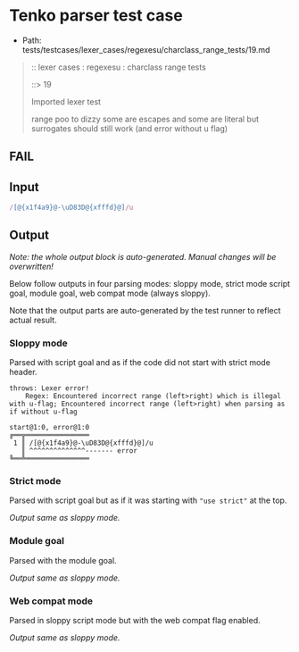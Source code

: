 # Tenko parser test case

- Path: tests/testcases/lexer_cases/regexesu/charclass_range_tests/19.md

> :: lexer cases : regexesu : charclass range tests
>
> ::> 19
>
> Imported lexer test
>
> range poo to dizzy some are escapes and some are literal but surrogates should still work (and error without u flag)

## FAIL

## Input

`````js
/[@{x1f4a9}@-\uD83D@{xfffd}@]/u
`````

## Output

_Note: the whole output block is auto-generated. Manual changes will be overwritten!_

Below follow outputs in four parsing modes: sloppy mode, strict mode script goal, module goal, web compat mode (always sloppy).

Note that the output parts are auto-generated by the test runner to reflect actual result.

### Sloppy mode

Parsed with script goal and as if the code did not start with strict mode header.

`````
throws: Lexer error!
    Regex: Encountered incorrect range (left>right) which is illegal with u-flag; Encountered incorrect range (left>right) when parsing as if without u-flag

start@1:0, error@1:0
╔══╦════════════════
 1 ║ /[@{x1f4a9}@-\uD83D@{xfffd}@]/u
   ║ ^^^^^^^^^^^^^^------- error
╚══╩════════════════

`````

### Strict mode

Parsed with script goal but as if it was starting with `"use strict"` at the top.

_Output same as sloppy mode._

### Module goal

Parsed with the module goal.

_Output same as sloppy mode._

### Web compat mode

Parsed in sloppy script mode but with the web compat flag enabled.

_Output same as sloppy mode._
